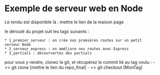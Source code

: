 # Exemple de serveur web en Node

Le rendu est disponible là : mettre le lien de la maison page 

le déroulé du projet suit les tags suivants :

    * 1_premier_serveur : on crée nos premières routes sur un petit serveur Node
    * 2_serveur_express : on améliore nos routes avec Express
    * 3_partials : décourvertes des partials
    
pour vous y rendre, clonez le git, et récupérez le commit lié au tag voulu :
    - >> git clone [mettre le lien du repo_final]
    - >> git checkout [MonTag]
    
